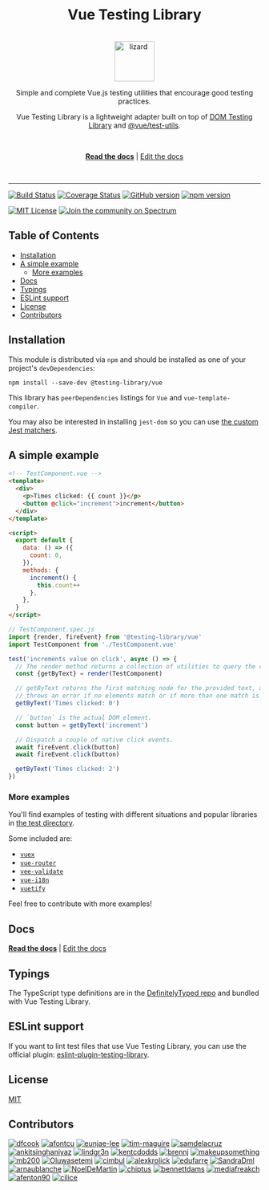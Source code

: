 <div align="center">
<h1>Vue Testing Library</h1>

<br />

<a href="https://www.joypixels.com/emoji/1F98E">
  <img
    height="80"
    width="80"
    alt="lizard"
    src="https://raw.githubusercontent.com/testing-library/vue-testing-library/master/lizard.png"
  />
</a>

<p>Simple and complete Vue.js testing utilities that encourage good testing practices.</p>

<p>Vue Testing Library is a lightweight adapter built on top of <a href="https://github.com/testing-library/dom-testing-library/">DOM Testing Library</a> and <a href="https://github.com/vuejs/vue-test-utils">@vue/test-utils</a>.</p>

<br />

[**Read the docs**][docs] | [Edit the docs][docs-edit]

<br />

</div>

<hr />

<!-- prettier-ignore-start -->
[![Build Status][build-badge]][build]
[![Coverage Status][coverage-badge]][coverage]
[![GitHub version][github-badge]][github]
[![npm version][npm-badge]][npm]

[![MIT License][license-badge]][license]
[![Join the community on Spectrum][spectrum-badge]][spectrum]
<!-- prettier-ignore-end -->

<h2>Table of Contents</h2>

<!-- START doctoc generated TOC please keep comment here to allow auto update -->
<!-- DON'T EDIT THIS SECTION, INSTEAD RE-RUN doctoc TO UPDATE -->

- [Installation](#installation)
- [A simple example](#a-simple-example)
  - [More examples](#more-examples)
- [Docs](#docs)
- [Typings](#typings)
- [ESLint support](#eslint-support)
- [License](#license)
- [Contributors](#contributors)

<!-- END doctoc generated TOC please keep comment here to allow auto update -->

## Installation

This module is distributed via `npm` and should be installed as one of your
project's `devDependencies`:

```
npm install --save-dev @testing-library/vue
```

This library has `peerDependencies` listings for `Vue` and
`vue-template-compiler`.

You may also be interested in installing `jest-dom` so you can use
[the custom Jest matchers](https://github.com/testing-library/jest-dom#readme).

## A simple example

```html
<!-- TestComponent.vue -->
<template>
  <div>
    <p>Times clicked: {{ count }}</p>
    <button @click="increment">increment</button>
  </div>
</template>

<script>
  export default {
    data: () => ({
      count: 0,
    }),
    methods: {
      increment() {
        this.count++
      },
    },
  }
</script>
```

```js
// TestComponent.spec.js
import {render, fireEvent} from '@testing-library/vue'
import TestComponent from './TestComponent.vue'

test('increments value on click', async () => {
  // The render method returns a collection of utilities to query the component.
  const {getByText} = render(TestComponent)

  // getByText returns the first matching node for the provided text, and
  // throws an error if no elements match or if more than one match is found.
  getByText('Times clicked: 0')

  // `button` is the actual DOM element.
  const button = getByText('increment')

  // Dispatch a couple of native click events.
  await fireEvent.click(button)
  await fireEvent.click(button)

  getByText('Times clicked: 2')
})
```

### More examples

You'll find examples of testing with different situations and popular libraries
in [the test directory][test-directory].

Some included are:

- [`vuex`][vuex-example]
- [`vue-router`][vue-router-example]
- [`vee-validate`][vee-validate-example]
- [`vue-i18n`][vue-i18n-example]
- [`vuetify`][vuetify-example]

Feel free to contribute with more examples!

## Docs

[**Read the docs**][docs] | [Edit the docs][docs-edit]

## Typings

The TypeScript type definitions are in the [DefinitelyTyped repo][types] and
bundled with Vue Testing Library.

## ESLint support

If you want to lint test files that use Vue Testing Library, you can use the
official plugin: [eslint-plugin-testing-library][eslint-plugin-testing-library].

## License

[MIT][license]

## Contributors

[![dfcook](https://avatars0.githubusercontent.com/u/10348212?v=3&s=120)](https://github.com/dfcook)
[![afontcu](https://avatars3.githubusercontent.com/u/9197791?v=3&s=120)](https://github.com/afontcu)
[![eunjae-lee](https://avatars0.githubusercontent.com/u/499898?v=3&s=120)](https://github.com/eunjae-lee)
[![tim-maguire](https://avatars0.githubusercontent.com/u/29452317?v=3&s=120)](https://github.com/tim-maguire)
[![samdelacruz](https://avatars0.githubusercontent.com/u/2040007?v=3&s=120)](https://github.com/samdelacruz)
[![ankitsinghaniyaz](https://avatars0.githubusercontent.com/u/11331989?v=3&s=120)](https://github.com/ankitsinghaniyaz)
[![lindgr3n](https://avatars0.githubusercontent.com/u/24882614?v=3&s=120)](https://github.com/lindgr3n)
[![kentcdodds](https://avatars0.githubusercontent.com/u/1500684?v=3&s=120)](https://github.com/kentcdodds)
[![brennj](https://avatars2.githubusercontent.com/u/29227924?v=3&s=120)](https://github.com/brennj)
[![makeupsomething](https://avatars2.githubusercontent.com/u/7676733?v=3&s=120)](https://github.com/makeupsomething)
[![mb200](https://avatars2.githubusercontent.com/u/22549525?v=3&s=120)](https://github.com/mb200)
[![Oluwasetemi](https://avatars2.githubusercontent.com/u/10030028?v=3&s=120)](https://github.com/Oluwasetemi)
[![cimbul](https://avatars2.githubusercontent.com/u/927923?v=3&s=120)](https://github.com/cimbul)
[![alexkrolick](https://avatars2.githubusercontent.com/u/1571667?v=3&s=120)](https://github.com/alexkrolick)
[![edufarre](https://avatars2.githubusercontent.com/u/25011566?v=3&s=120)](https://github.com/edufarre)
[![SandraDml](https://avatars2.githubusercontent.com/u/5694169?v=3&s=120)](https://github.com/SandraDml)
[![arnaublanche](https://avatars2.githubusercontent.com/u/24812315?v=3&s=120)](https://github.com/arnaublanche)
[![NoelDeMartin](https://avatars2.githubusercontent.com/u/1517677?v=3&s=120)](https://github.com/NoelDeMartin)
[![chiptus](https://avatars2.githubusercontent.com/u/1381655?v=3&s=120)](https://github.com/chiptus)
[![bennettdams](https://avatars2.githubusercontent.com/u/29319414?v=3&s=120)](https://github.com/bennettdams)
[![mediafreakch](https://avatars2.githubusercontent.com/u/777093?v=3&s=120)](https://github.com/mediafreakch)
[![afenton90](https://avatars2.githubusercontent.com/u/8963736?v=3&s=120)](https://github.com/afenton90)
[![cilice](https://avatars2.githubusercontent.com/u/835588?v=3&s=120)](https://github.com/cilice)

<!-- prettier-ignore-start -->
[build-badge]: https://travis-ci.org/testing-library/vue-testing-library.svg?branch=master
[build]: https://travis-ci.org/testing-library/vue-testing-library
[spectrum-badge]: https://withspectrum.github.io/badge/badge.svg
[spectrum]: https://spectrum.chat/testing-library
[coverage-badge]: https://img.shields.io/codecov/c/github/testing-library/vue-testing-library.svg
[coverage]: https://codecov.io/github/testing-library/vue-testing-library
[github-badge]: https://badge.fury.io/gh/testing-library%2Fvue-testing-library.svg
[github]: https://badge.fury.io/gh/testing-library%2Fvue-testing-library
[npm-badge]: https://badge.fury.io/js/%40testing-library%2Fvue.svg
[npm]: https://badge.fury.io/js/%40testing-library%2Fvue
[license-badge]: https://img.shields.io/github/license/testing-library/vue-testing-library.svg
[license]: https://github.com/testing-library/vue-testing-library/blob/master/LICENSE
[types]: https://github.com/DefinitelyTyped/DefinitelyTyped/tree/master/types/testing-library__vue

[docs]: https://testing-library.com/vue
[docs-edit]: https://github.com/testing-library/testing-library-docs
[eslint-plugin-testing-library]: https://github.com/testing-library/eslint-plugin-testing-library

[test-directory]: https://github.com/testing-library/vue-testing-library/blob/master/src/__tests__
[vuex-example]: https://github.com/testing-library/vue-testing-library/blob/master/src/__tests__/vuex.js
[vue-router-example]: https://github.com/testing-library/vue-testing-library/blob/master/src/__tests__/vue-router.js
[vee-validate-example]: https://github.com/testing-library/vue-testing-library/blob/master/src/__tests__/validate-plugin.js
[vue-i18n-example]: https://github.com/testing-library/vue-testing-library/blob/master/src/__tests__/vueI18n.js
[vuetify-example]: https://github.com/testing-library/vue-testing-library/blob/master/src/__tests__/vuetify.js
<!-- prettier-ignore-end -->
